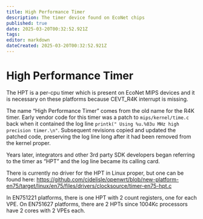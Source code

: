```yaml
---
title: High Performance Timer
description: The timer device found on EcoNet chips
published: true
date: 2025-03-20T00:32:52.921Z
tags: 
editor: markdown
dateCreated: 2025-03-20T00:32:52.921Z
---
```


# High Performance Timer
The HPT is a per-cpu timer which is present on EcoNet MIPS devices and it is necessary on these platforms because CEVT_R4K interrupt is missing.

The name “High Performance Timer” comes from the old name for the R4K timer. Early vendor code for this timer was a patch to `mips/kernel/time.c` back when it contained the log line `printk(" Using %u.%03u MHz high precision timer.\n"`. Subsequent revisions copied and updated the patched code, preserving the log line long after it had been removed from the kernel proper.

Years later, integrators and other 3rd party SDK developers began referring to the timer as “HPT” and the log line became its calling card.

There is currently no driver for the HPT in Linux proper, but one can be found here: https://github.com/cjdelisle/openwrt/blob/new-platform-en75/target/linux/en75/files/drivers/clocksource/timer-en75-hpt.c

In EN751221 platforms, there is one HPT with 2 count registers, one for each VPE. On EN751627 platforms, there are 2 HPTs since 1004Kc processors have 2 cores with 2 VPEs each.